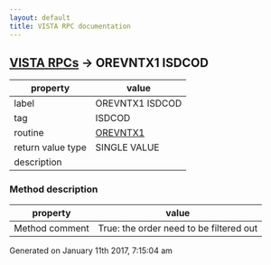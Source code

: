 ```yaml
---
layout: default
title: VISTA RPC documentation
---
```




## [VISTA RPCs](TableOfContent.md) &#8594; OREVNTX1 ISDCOD 

 property | value 
--- | --- 
 label | OREVNTX1 ISDCOD
 tag | ISDCOD
 routine | [OREVNTX1](http://code.osehra.org/dox/Routine_OREVNTX1_source.html)
 return value type | SINGLE VALUE
 description | 


### Method description

 property | value 
--- | --- 
 Method comment | True: the order need to be filtered out




 Generated on January 11th 2017, 7:15:04 am